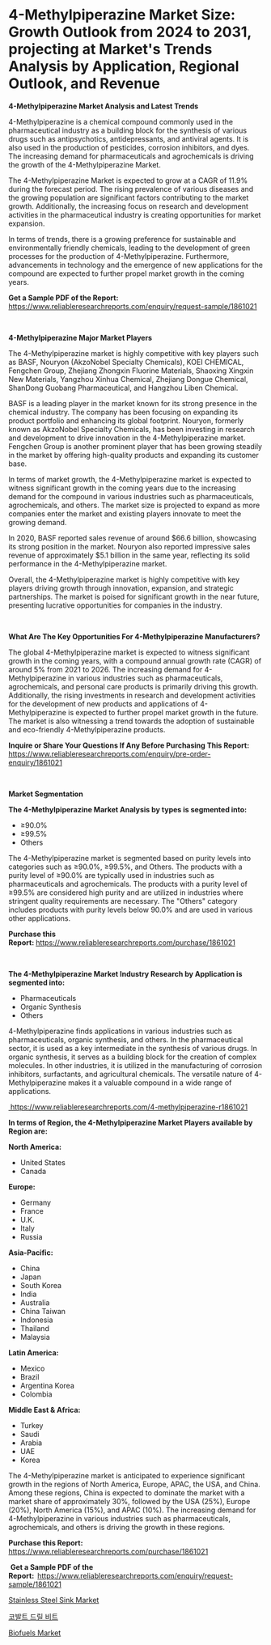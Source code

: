 <p><h1>4-Methylpiperazine Market Size: Growth Outlook from 2024 to 2031, projecting at Market's Trends Analysis by Application, Regional Outlook, and Revenue</h1></p><p><strong>4-Methylpiperazine Market Analysis and Latest Trends</strong></p>
<p><p>4-Methylpiperazine is a chemical compound commonly used in the pharmaceutical industry as a building block for the synthesis of various drugs such as antipsychotics, antidepressants, and antiviral agents. It is also used in the production of pesticides, corrosion inhibitors, and dyes. The increasing demand for pharmaceuticals and agrochemicals is driving the growth of the 4-Methylpiperazine Market.</p><p>The 4-Methylpiperazine Market is expected to grow at a CAGR of 11.9% during the forecast period. The rising prevalence of various diseases and the growing population are significant factors contributing to the market growth. Additionally, the increasing focus on research and development activities in the pharmaceutical industry is creating opportunities for market expansion.</p><p>In terms of trends, there is a growing preference for sustainable and environmentally friendly chemicals, leading to the development of green processes for the production of 4-Methylpiperazine. Furthermore, advancements in technology and the emergence of new applications for the compound are expected to further propel market growth in the coming years.</p></p>
<p><strong>Get a Sample PDF of the Report:&nbsp;</strong> <a href="https://www.reliableresearchreports.com/enquiry/request-sample/1861021">https://www.reliableresearchreports.com/enquiry/request-sample/1861021</a></p>
<p>&nbsp;</p>
<p><strong>4-Methylpiperazine Major Market Players</strong></p>
<p><p>The 4-Methylpiperazine market is highly competitive with key players such as BASF, Nouryon (AkzoNobel Specialty Chemicals), KOEI CHEMICAL, Fengchen Group, Zhejiang Zhongxin Fluorine Materials, Shaoxing Xingxin New Materials, Yangzhou Xinhua Chemical, Zhejiang Dongue Chemical, ShanDong Guobang Pharmaceutical, and Hangzhou Liben Chemical. </p><p>BASF is a leading player in the market known for its strong presence in the chemical industry. The company has been focusing on expanding its product portfolio and enhancing its global footprint. Nouryon, formerly known as AkzoNobel Specialty Chemicals, has been investing in research and development to drive innovation in the 4-Methylpiperazine market. Fengchen Group is another prominent player that has been growing steadily in the market by offering high-quality products and expanding its customer base.</p><p>In terms of market growth, the 4-Methylpiperazine market is expected to witness significant growth in the coming years due to the increasing demand for the compound in various industries such as pharmaceuticals, agrochemicals, and others. The market size is projected to expand as more companies enter the market and existing players innovate to meet the growing demand.</p><p>In 2020, BASF reported sales revenue of around $66.6 billion, showcasing its strong position in the market. Nouryon also reported impressive sales revenue of approximately $5.1 billion in the same year, reflecting its solid performance in the 4-Methylpiperazine market.</p><p>Overall, the 4-Methylpiperazine market is highly competitive with key players driving growth through innovation, expansion, and strategic partnerships. The market is poised for significant growth in the near future, presenting lucrative opportunities for companies in the industry.</p></p>
<p>&nbsp;</p>
<p><strong>What Are The Key Opportunities For 4-Methylpiperazine Manufacturers?</strong></p>
<p><p>The global 4-Methylpiperazine market is expected to witness significant growth in the coming years, with a compound annual growth rate (CAGR) of around 5% from 2021 to 2026. The increasing demand for 4-Methylpiperazine in various industries such as pharmaceuticals, agrochemicals, and personal care products is primarily driving this growth. Additionally, the rising investments in research and development activities for the development of new products and applications of 4-Methylpiperazine is expected to further propel market growth in the future. The market is also witnessing a trend towards the adoption of sustainable and eco-friendly 4-Methylpiperazine products.</p></p>
<p><strong>Inquire or Share Your Questions If Any Before Purchasing This Report:</strong> <a href="https://www.reliableresearchreports.com/enquiry/pre-order-enquiry/1861021">https://www.reliableresearchreports.com/enquiry/pre-order-enquiry/1861021</a></p>
<p>&nbsp;</p>
<p><strong>Market Segmentation</strong></p>
<p><strong>The 4-Methylpiperazine Market Analysis by types is segmented into:</strong></p>
<p><ul><li>≥90.0%</li><li>≥99.5%</li><li>Others</li></ul></p>
<p><p>The 4-Methylpiperazine market is segmented based on purity levels into categories such as ≥90.0%, ≥99.5%, and Others. The products with a purity level of ≥90.0% are typically used in industries such as pharmaceuticals and agrochemicals. The products with a purity level of ≥99.5% are considered high purity and are utilized in industries where stringent quality requirements are necessary. The "Others" category includes products with purity levels below 90.0% and are used in various other applications.</p></p>
<p><strong>Purchase this Report:&nbsp;</strong><a href="https://www.reliableresearchreports.com/purchase/1861021">https://www.reliableresearchreports.com/purchase/1861021</a></p>
<p>&nbsp;</p>
<p><strong>The 4-Methylpiperazine Market Industry Research by Application is segmented into:</strong></p>
<p><ul><li>Pharmaceuticals</li><li>Organic Synthesis</li><li>Others</li></ul></p>
<p><p>4-Methylpiperazine finds applications in various industries such as pharmaceuticals, organic synthesis, and others. In the pharmaceutical sector, it is used as a key intermediate in the synthesis of various drugs. In organic synthesis, it serves as a building block for the creation of complex molecules. In other industries, it is utilized in the manufacturing of corrosion inhibitors, surfactants, and agricultural chemicals. The versatile nature of 4-Methylpiperazine makes it a valuable compound in a wide range of applications.</p></p>
<p><a href="https://www.reliableresearchreports.com/4-methylpiperazine-r1861021">&nbsp;https://www.reliableresearchreports.com/4-methylpiperazine-r1861021</a></p>
<p><strong>In terms of Region, the 4-Methylpiperazine Market Players available by Region are:</strong></p>
<p>
    <p> <strong> North America: </strong>
        <ul>
            <li>United States</li>
            <li>Canada</li>
        </ul>
        </p> 
    <p> <strong> Europe: </strong>
        <ul>
            <li>Germany</li>
            <li>France</li>
            <li>U.K.</li>
            <li>Italy</li>
            <li>Russia</li>
        </ul>
        </p> 
    <p> <strong> Asia-Pacific: </strong>
        <ul>
            <li>China</li>
            <li>Japan</li>
            <li>South Korea</li>
            <li>India</li>
            <li>Australia</li>
            <li>China Taiwan</li>
            <li>Indonesia</li>
            <li>Thailand</li>
            <li>Malaysia</li>
        </ul>
        </p> 
    <p> <strong> Latin America: </strong>
        <ul>
            <li>Mexico</li>
            <li>Brazil</li>
            <li>Argentina Korea</li>
            <li>Colombia</li>
        </ul>
        </p> 
    <p> <strong> Middle East & Africa: </strong>
        <ul>
            <li>Turkey</li>
            <li>Saudi</li>
            <li>Arabia</li>
            <li>UAE</li>
            <li>Korea</li>
        </ul>
    </p>
    </p>
<p><p>The 4-Methylpiperazine market is anticipated to experience significant growth in the regions of North America, Europe, APAC, the USA, and China. Among these regions, China is expected to dominate the market with a market share of approximately 30%, followed by the USA (25%), Europe (20%), North America (15%), and APAC (10%). The increasing demand for 4-Methylpiperazine in various industries such as pharmaceuticals, agrochemicals, and others is driving the growth in these regions.</p></p>
<p><strong>Purchase this Report: </strong><a href="https://www.reliableresearchreports.com/purchase/1861021">https://www.reliableresearchreports.com/purchase/1861021</a></p>
<p>&nbsp;<strong>Get a Sample PDF of the Report:&nbsp;&nbsp;</strong><a href="https://www.reliableresearchreports.com/enquiry/request-sample/1861021">https://www.reliableresearchreports.com/enquiry/request-sample/1861021</a></p>
<p><strong></strong></p>
<p><p><a href="https://medium.com/@guyskiles48/stainless-steel-sink-market-size-share-analysis-growth-trends-forecasts-2024-2031-791d9fe56fa5">Stainless Steel Sink Market</a></p><p><a href="https://github.com/mofijurk071/Market-Research-Report-List-1/blob/main/38935929039.md">코발트 드릴 비트</a></p><p><a href="https://medium.com/@dellkoepp_34276/global-biofuels-market-size-is-expected-to-reach-at-a-cagr-of-4-6-cb0761eb1074">Biofuels Market</a></p></p>